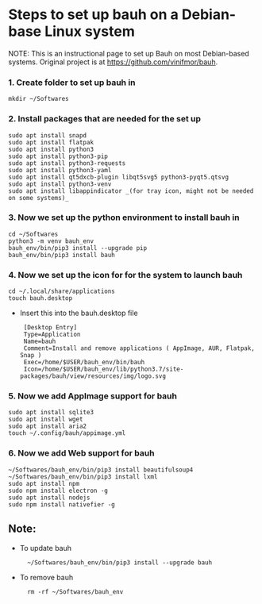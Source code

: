 # Steps to set up bauh on a Debian-base Linux system

NOTE: This is an instructional page to set up Bauh on most Debian-based systems. Original project is at https://github.com/vinifmor/bauh.

### **1. Create folder to set up bauh in**  

    mkdir ~/Softwares

### **2. Install packages that are needed for the set up**  
    
    sudo apt install snapd
    sudo apt install flatpak
    sudo apt install python3
    sudo apt install python3-pip
    sudo apt install python3-requests
    sudo apt install python3-yaml
    sudo apt install qt5dxcb-plugin libqt5svg5 python3-pyqt5.qtsvg
    sudo apt install python3-venv
    sudo apt install libappindicator _(for tray icon, might not be needed on some systems)_

### **3. Now we set up the python environment to install bauh in**

    cd ~/Softwares
    python3 -m venv bauh_env
    bauh_env/bin/pip3 install --upgrade pip
    bauh_env/bin/pip3 install bauh

### **4. Now we set up the icon for for the system to launch bauh**

    cd ~/.local/share/applications
    touch bauh.desktop

 - Insert this into the bauh.desktop file

        [Desktop Entry]
        Type=Application
        Name=bauh
        Comment=Install and remove applications ( AppImage, AUR, Flatpak, Snap )
        Exec=/home/$USER/bauh_env/bin/bauh
        Icon=/home/$USER/bauh_env/lib/python3.7/site-packages/bauh/view/resources/img/logo.svg

### **5. Now we add AppImage support for bauh**

    sudo apt install sqlite3
    sudo apt install wget
    sudo apt install aria2
    touch ~/.config/bauh/appimage.yml

### **6. Now we add Web support for bauh**

    ~/Softwares/bauh_env/bin/pip3 install beautifulsoup4
    ~/Softwares/bauh_env/bin/pip3 install lxml
    sudo apt install npm
    sudo npm install electron -g
    sudo apt install nodejs
    sudo npm install nativefier -g

## Note:
- To update bauh

        ~/Softwares/bauh_env/bin/pip3 install --upgrade bauh

- To remove bauh

        rm -rf ~/Softwares/bauh_env
